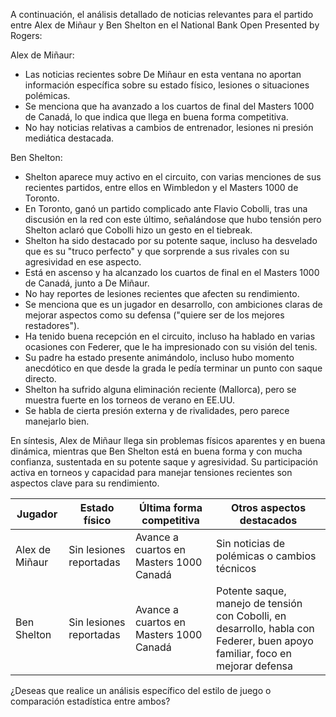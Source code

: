 A continuación, el análisis detallado de noticias relevantes para el partido entre Alex de Miñaur y Ben Shelton en el National Bank Open Presented by Rogers:

Alex de Miñaur:
- Las noticias recientes sobre De Miñaur en esta ventana no aportan información específica sobre su estado físico, lesiones o situaciones polémicas.
- Se menciona que ha avanzado a los cuartos de final del Masters 1000 de Canadá, lo que indica que llega en buena forma competitiva.
- No hay noticias relativas a cambios de entrenador, lesiones ni presión mediática destacada.

Ben Shelton:
- Shelton aparece muy activo en el circuito, con varias menciones de sus recientes partidos, entre ellos en Wimbledon y el Masters 1000 de Toronto.
- En Toronto, ganó un partido complicado ante Flavio Cobolli, tras una discusión en la red con este último, señalándose que hubo tensión pero Shelton aclaró que Cobolli hizo un gesto en el tiebreak.
- Shelton ha sido destacado por su potente saque, incluso ha desvelado que es su "truco perfecto" y que sorprende a sus rivales con su agresividad en ese aspecto.
- Está en ascenso y ha alcanzado los cuartos de final en el Masters 1000 de Canadá, junto a De Miñaur.
- No hay reportes de lesiones recientes que afecten su rendimiento.
- Se menciona que es un jugador en desarrollo, con ambiciones claras de mejorar aspectos como su defensa ("quiere ser de los mejores restadores").
- Ha tenido buena recepción en el circuito, incluso ha hablado en varias ocasiones con Federer, que le ha impresionado con su visión del tenis.
- Su padre ha estado presente animándolo, incluso hubo momento anecdótico en que desde la grada le pedía terminar un punto con saque directo.
- Shelton ha sufrido alguna eliminación reciente (Mallorca), pero se muestra fuerte en los torneos de verano en EE.UU.
- Se habla de cierta presión externa y de rivalidades, pero parece manejarlo bien.

En síntesis, Alex de Miñaur llega sin problemas físicos aparentes y en buena dinámica, mientras que Ben Shelton está en buena forma y con mucha confianza, sustentada en su potente saque y agresividad. Su participación activa en torneos y capacidad para manejar tensiones recientes son aspectos clave para su rendimiento.

| Jugador        | Estado físico           | Última forma competitiva                   | Otros aspectos destacados                                         |
|----------------|------------------------|--------------------------------------------|------------------------------------------------------------------|
| Alex de Miñaur | Sin lesiones reportadas| Avance a cuartos en Masters 1000 Canadá    | Sin noticias de polémicas o cambios técnicos                     |
| Ben Shelton    | Sin lesiones reportadas| Avance a cuartos en Masters 1000 Canadá    | Potente saque, manejo de tensión con Cobolli, en desarrollo, habla con Federer, buen apoyo familiar, foco en mejorar defensa |

¿Deseas que realice un análisis específico del estilo de juego o comparación estadística entre ambos?